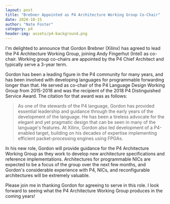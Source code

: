 ```yaml
---
layout: post
title: "Brebner Appointed as P4 Architecture Working Group Co-Chair"
date: 2020-10-15
author: "Nate Foster"
category: p4
header-img: assets/p4-background.png
---
```


I'm delighted to announce that Gordon Brebner (Xilinx) has agreed to
lead the P4 Architecture Working Group, joining Andy Fingerhut (Intel)
as co-chair. Working group co-chairs are appointed by the P4 Chief
Architect and typically serve a 3-year term.

Gordon has been a leading figure in the P4 community for many years,
and has been involved with developing languages for programmable
forwarding longer than that. He served as co-chair of the P4 Language
Design Working Group from 2015-2018 and was the recipient of the 2018
P4 Distinguished Service Award. The citation for that award was as
follows:

> As one of the stewards of the P4 language, Gordon has provided
> essential leadership and guidance through the early years of the
> development of the language. He has been a tireless advocate for the
> elegant and yet pragmatic design that can be seen in many of the
> language's features. At Xilinx, Gordon also led development of a
> P4-enabled target, building on his decades of expertise implementing
> efficient packet-processing engines using FPGAs.

In his new role, Gordon will provide guidance for the P4 Architecture
Working Group as they work to develop new architecture specifications
and reference implementations. Architectures for programmable NICs are
expected to be a focus of the group over the next few months, and
Gordon's considerable experience with P4, NICs, and reconfigurable
architectures will be extremely valuable.

Please join me in thanking Gordon for agreeing to serve in this role.
I look forward to seeing what the P4 Architecture Working Group
produces in the coming years!

